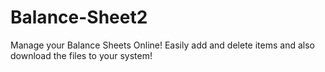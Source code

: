 # Balance-Sheet2
Manage your Balance Sheets Online! Easily add and delete items and also download the files to your system!


